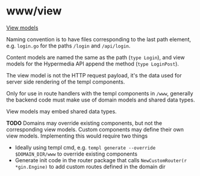 # www/view

[View models](https://templ.guide/core-concepts/view-models/)

Naming convention is to have files corresponding to the last path element, e.g. `login.go` for the paths `/login` and `/api/login`. 

Content models are named the same as the path (`type Login`), and view models for the Hypermedia API append the method (`type LoginPost`).

The view model is not the HTTP request payload, it's the data used for server side rendering of the templ components.

Only for use in route handlers with the templ components in `/www`, generally the backend code must make use of domain models and shared data types.

View models may embed shared data types.

**TODO** Domains may override existing components, but not the corresponding view models. Custom components may define their own view models. Implementing this would require two things
- Ideally using templ cmd, e.g. `templ generate --override $DOMAIN_DIR/www` to override existing components
- Generate init code in the router package that calls `NewCustomRouter(r *gin.Engine)` to add custom routes defined in the domain dir

